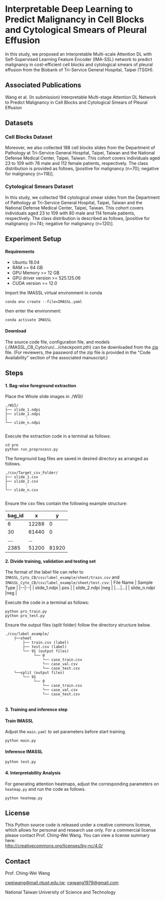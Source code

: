 # Interpretable Deep Learning to Predict Malignancy in Cell Blocks and Cytological Smears of Pleural Effusion
In this study, we proposed an Interpretable Multi-scale Attention DL with Self-Supervised Learning Feature Encoder (IMA-SSL) network to predict malignancy in cost-efficient cell blocks and cytological smears of pleural effusion from the Biobank of Tri-Service General Hospital, Taipei (TSGH). 


## Associated Publications
Wang et al. (In submission) Interpretable Multi-stage Attention DL Network to Predict Malignancy in Cell Blocks and Cytological Smears of Pleural Effusion

## Datasets


### Cell Blocks Dataset
Moreover, we also collected 188 cell blocks slides from the Department of Pathology at Tri-Service General Hospital, Taipei, Taiwan and the National Defense Medical Center, Taipei, Taiwan. This cohort covers individuals aged 23 to 109 with 76 male and 112 female patients, respectively. The class distribution is provided as follows, [positive for malignancy (n=70); negative for malignancy (n=118)].

### Cytological Smears Dataset
In this study, we collected 194 cytological smear slides from the Department of Pathology at Tri-Service General Hospital, Taipei, Taiwan and the National Defense Medical Center, Taipei, Taiwan. This cohort covers individuals aged 23 to 109 with 80 male and 114 female patients, respectively. The class distribution is described as follows, [positive for malignancy (n=74); negative for malignancy (n=120)]. 


## Experiment Setup

#### Requirements
- Ubuntu 18.04
- RAM >= 64 GB
- GPU Memory >= 12 GB
- GPU driver version >= 525.125.06
- CUDA version >= 12.0

Import the IMASSL virtual environment in conda
```
conda env create --file=IMASSL.yaml
```
then enter the environment:
```
conda activate IMASSL
```

#### Download
The source code file, configuration file, and models (./IMASSL_CB_Cyto/run/.../checkpoint.pth) can be downloaded from the [zip](https://drive.google.com/file/d/1RtQBxRdVIY8CDkdfrFVWWnc_10d8-i_i/view?usp=sharing) file. (For reviewers, the password of the zip file is provided in the "Code Availability" section of the associated manuscript.)

## Steps

#### 1. Bag-wise foreground extraction

Place the Whole slide images in ./WSI/
```
./WSI/
├── slide_1.ndpi
├── slide_2.ndpi
│        ⋮
└── slide_n.ndpi
  
```

Execute the extraction code in a terminal as follows:
```
cd pre
python run_preprocess.py
```

The foreground bag files are saved in desired directory as arranged as follows.
```
./csv/Target_csv_Folder/
├── slide_1.csv
├── slide_2.csv
│        ⋮
└── slide_n.csv
  
```
Ensure the csv files contain the following example structure:

| bag_id | x | y |
|--|--|--|
| 6 | 12288 |0 |
| 30 |61440 |0 |
|....|...|
| 2385 |51200 |81920 |
  
#### 2. Divide training, validation and testing set

The format of the label file can refer to `IMASSL_Cyto_CB/csv/label_example/sheet/train.csv` and `IMASSL_Cyto_CB/csv/label_example/sheet/test.csv`:
| File Name | Sample Type |
|--|--|
| slide_1.ndpi | pos |
| slide_2.ndpi |neg  |
|....|...|
| slide_n.ndpi |neg |

Execute the code in a terminal as follows:
```
python pro_train.py
python pro_test.py
```

Ensure the output files (split folder) follow the directory structure below.

```
./csv/label_example/
    ├──sheet
        ├── train.csv (label)
        ├── test.csv (label)
        └── 91 (output files)
             └── 0
                 └── case_train.csv
                 └── case_val.csv
                 └── case_test.csv
    └──split (output files)
        └── 91
             └── 0
                 └── case_train.csv
                 └── case_val.csv
                 └── case_test.csv
    
```


#### 3. Training and inference step

#### Train IMASSL
Adjust the `main.yaml` to set parameters before start training.
```
python main.py
```


#### Inference IMASSL
```
python test.py
```



#### 4. Interpretability Analysis
For generating attention heatmaps, adjust the corresponding parameters on `heatmap.py` and run the code as follows.
```
python heatmap.py
```


## License
This Python source code is released under a creative commons license, which allows for personal and research use only. For a commercial license please contact Prof. Ching-Wei Wang. You can view a license summary here:  
http://creativecommons.org/licenses/by-nc/4.0/


## Contact
Prof. Ching-Wei Wang  
  
cweiwang@mail.ntust.edu.tw; cwwang1979@gmail.com  
  
National Taiwan University of Science and Technology

